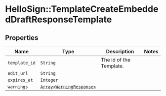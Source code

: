 # HelloSign::TemplateCreateEmbeddedDraftResponseTemplate



## Properties

| Name | Type | Description | Notes |
| ---- | ---- | ----------- | ----- |
| `template_id` | ```String``` |  The id of the Template.  |  |
| `edit_url` | ```String``` |    |  |
| `expires_at` | ```Integer``` |    |  |
| `warnings` | [```Array<WarningResponse>```](WarningResponse.md) |    |  |

